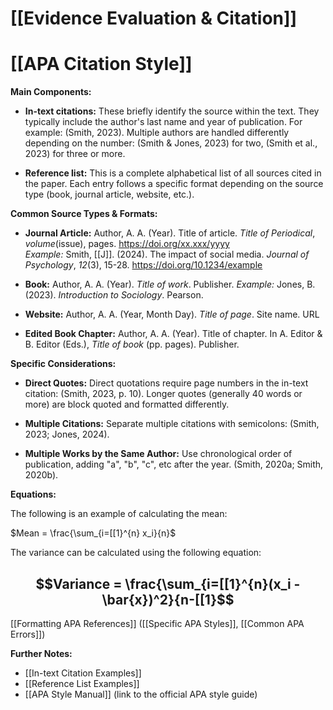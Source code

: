# [[Evidence Evaluation & Citation]]
# [[APA Citation Style]]

**Main Components:**

* **In-text citations:**  These briefly identify the source within the text.  They typically include the author's last name and year of publication.  For example: (Smith, 2023).  Multiple authors are handled differently depending on the number:  (Smith & Jones, 2023) for two, (Smith et al., 2023) for three or more.

* **Reference list:** This is a complete alphabetical list of all sources cited in the paper.  Each entry follows a specific format depending on the source type (book, journal article, website, etc.).

**Common Source Types & Formats:**

* **Journal Article:**  Author, A. A. (Year). Title of article. *Title of Periodical*, *volume*(issue), pages. https://doi.org/xx.xxx/yyyy  
    *Example:*  Smith, [[J]]. (2024). The impact of social media. *Journal of Psychology*, *12*(3), 15-28. https://doi.org/10.1234/example

* **Book:** Author, A. A. (Year). *Title of work*. Publisher.
    *Example:*  Jones, B. (2023). *Introduction to Sociology*. Pearson.

* **Website:**  Author, A. A. (Year, Month Day). *Title of page*. Site name. URL

* **Edited Book Chapter:** Author, A. A. (Year). Title of chapter. In A. Editor & B. Editor (Eds.), *Title of book* (pp. pages). Publisher.


**Specific Considerations:**

* **Direct Quotes:**  Direct quotations require page numbers in the in-text citation: (Smith, 2023, p. 10).  Longer quotes (generally 40 words or more) are block quoted and formatted differently.

* **Multiple Citations:** Separate multiple citations with semicolons: (Smith, 2023; Jones, 2024).

* **Multiple Works by the Same Author:** Use chronological order of publication, adding "a", "b", "c", etc after the year. (Smith, 2020a; Smith, 2020b).


**Equations:**

The following is an example of calculating the mean:

$Mean = \frac{\sum_{i=[[1}^{n} x_i}{n}$

The variance can be calculated using the following equation:

## $$Variance = \frac{\sum_{i=[[1}^{n}(x_i - \bar{x})^2}{n-[[1}$$

[[Formatting APA References]]  ([[Specific APA Styles]], [[Common APA Errors]])


**Further Notes:**

* [[In-text Citation Examples]]
* [[Reference List Examples]]
* [[APA Style Manual]]  (link to the official APA style guide)


